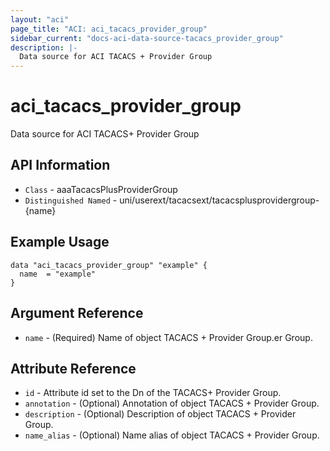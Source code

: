 ```yaml
---
layout: "aci"
page_title: "ACI: aci_tacacs_provider_group"
sidebar_current: "docs-aci-data-source-tacacs_provider_group"
description: |-
  Data source for ACI TACACS + Provider Group
---
```


# aci_tacacs_provider_group #
Data source for ACI TACACS+ Provider Group


## API Information ##
* `Class` - aaaTacacsPlusProviderGroup
* `Distinguished Named` - uni/userext/tacacsext/tacacsplusprovidergroup-{name}

## Example Usage ##
```hcl
data "aci_tacacs_provider_group" "example" {
  name  = "example"
}
```

## Argument Reference ##
* `name` - (Required) Name of object TACACS + Provider Group.er Group.

## Attribute Reference ##
* `id` - Attribute id set to the Dn of the TACACS+ Provider Group.
* `annotation` - (Optional) Annotation of object TACACS + Provider Group.
* `description` - (Optional) Description of object TACACS + Provider Group.
* `name_alias` - (Optional) Name alias of object TACACS + Provider Group.
